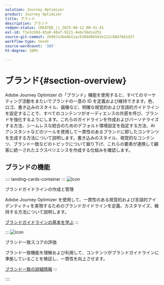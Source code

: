 ```yaml
---
solution: Journey Optimizer
product: Journey Optimizer
title: ブランド
description: ブランド
redpen-status: CREATED_||_2025-08-12_00-41-41
exl-id: f1e3cb9d-83a8-48af-9121-4ebc56dce251
source-git-commit: 2b907a3be8b11ac6308d0b563e122c88478d1d37
workflow-type: tm+mt
source-wordcount: '165'
ht-degree: 100%

---
```


# ブランド{#section-overview}

Adobe Journey Optimizer の「ブランド」機能を使用すると、すべてのマーケティング活動をまたいでブランドの一意の ID を定義および維持できます。色、ロゴ、書き込みのスタイル、画像など、明確な視覚的および言語的ガイドラインを設定することで、すべてのコンテンツがオーディエンスの共感を呼び、ブランドを強化するようにします。これらのガイドラインを作成およびパーソナライズする方法、シームレスな統合のためのデフォルト環境設定を指定する方法、AI アシスタントなどのツールを使用して一貫性のあるブランドに即したコンテンツを生成する方法について説明します。書き込みのスタイル、視覚的なコンテンツ、ブランド一致などのトピックについて掘り下げ、これらの要素が連携して顧客に統一されたエクスペリエンスを作成する仕組みを確認します。

## ブランドの機能

:::: landing-cards-container
:::
![icon](https://cdn.experienceleague.adobe.com/icons/circle-play.svg)

ブランドガイドラインの作成と管理

Adobe Journey Optimizer を使用して、一貫性のある視覚的および言語的アイデンティティを実現するためのブランドガイドラインを定義、カスタマイズ、維持する方法について説明します。

[ブランドガイドラインの基本を学ぶ](../using/content-management/brands.md)
:::

:::
![icon](https://cdn.experienceleague.adobe.com/icons/list-check.svg)

ブランド一致スコアの評価

ブランド一致機能を理解および利用して、コンテンツがブランドガイドラインに準拠していることを検証し、一貫性を向上させます。

[ブランド一致の詳細情報](../using/content-management/brands-score.md)
:::

::::
